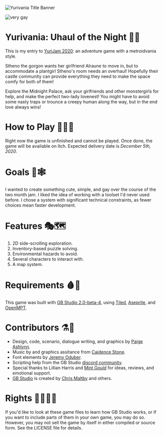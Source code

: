 ![Yurivania Title Banner](banner.png)

![very gay](https://img.shields.io/badge/very-gay-ff69bf?style=plastic)

# Yurivania: Uhaul of the Night 🌱🐍

This is my entry to [YuriJam 2020](https://itch.io/jam/yuri-game-jam-2020): an adventure game with a metroidvania style.

Stheno the gorgon wants her girlfriend Alraune to move in, but to accommodate a plantgirl Stheno's room needs an overhaul!
Hopefully their castle community can provide everything they need to make the space comfy for both of them!

Explore the Midnight Palace, ask your girlfriends and other monstergirls for help, and make the perfect two-lady lovenest!
You might have to avoid some nasty traps or trounce a creepy human along the way, but in the end love always wins!

# How to Play 🧛‍♀️🏰

Right now the game is unfinished and cannot be played.  Once done, the game will be available on Itch.  Expected delivery date is *December 5th, 2020*.

# Goals 👭🕸️

I wanted to create something cute, simple, and gay over the course of the two month jam.
I liked the idea of working with a toolset I'd never used before.
I chose a system with significant technical constraints, as fewer choices mean faster development.

# Features 🎭🗺️

1. 2D side-scrolling exploration.
2. Inventory-based puzzle solving.
3. Environmental hazards to avoid.
4. Several characters to interact with.
5. A map system.

# Requirements 🩸🐞

This game was built with [GB Studio 2.0-beta-4](https://chrismaltby.itch.io/gb-studio), using [Tiled](http://www.mapeditor.org/), [Aseprite](https://www.aseprite.org/), and [OpenMPT](https://openmpt.org/).

# Contributors ⚗️🍧

- Design, code, scenario, dialogue writing, and graphics by [Paige Ashlynn](https://github.com/mxashlynn/).
- Music by and graphics assitance from [Caidence Stone](https://github.com/caidencestone).
- Font elements by [Jeremy Oduber](https://jeremyoduber.itch.io/fonts-for-gb-studio).
- Scripting help from the GB Studio [discord community](https://discord.gg/bxerKnc).
- Special thanks to Lillian Harris and [Mint Gould](https://github.com/WispyMouse) for ideas, reviews, and emotional support.
- [GB Studio](gbstudio.dev/) is created by [Chris Maltby](https://github.com/chrismaltby/) and others.

# Rights 🏳️‍🌈🏳️‍⚧️

If you'd like to look at these game files to learn how GB Studio works, or if you want to include parts of them in your own game, you may do so.
However, you may not sell the game by itself in either compiled or source form.
See the LICENSE file for details.
